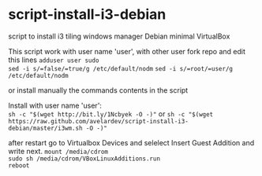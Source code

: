 # script-install-i3-debian
script to install i3 tiling windows manager Debian minimal VirtualBox

This script work with user name 'user', with other user fork repo and edit this lines
 `adduser user sudo`  
 `sed -i s/=false/=true/g /etc/default/nodm`
 `sed -i s/=root/=user/g /etc/default/nodm` 

or install manually the commands contents in the script

Install with user name 'user':  
`sh -c "$(wget http://bit.ly/1Ncbyek -O -)"`
or
`sh -c "$(wget https://raw.github.com/avelardev/script-install-i3-debian/master/i3wm.sh -O -)"`

after restart go to Virtualbox Devices and selelect Insert Guest Addition and write next. 
  `mount /media/cdrom`   
  `sudo sh /media/cdrom/VBoxLinuxAdditions.run`    
  `reboot`   
